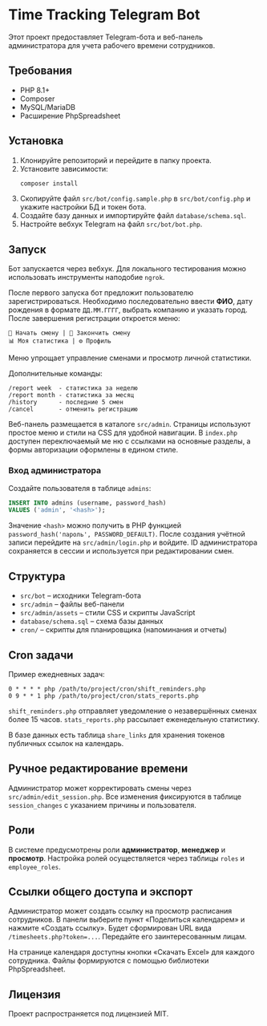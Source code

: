 # Time Tracking Telegram Bot

 Этот проект предоставляет Telegram-бота и веб-панель администратора для учета рабочего времени сотрудников.

## Требования
- PHP 8.1+
- Composer
- MySQL/MariaDB
- Расширение PhpSpreadsheet

## Установка
1. Клонируйте репозиторий и перейдите в папку проекта.
2. Установите зависимости:
   ```bash
   composer install
   ```
3. Скопируйте файл `src/bot/config.sample.php` в `src/bot/config.php` и укажите настройки БД и токен бота.
4. Создайте базу данных и импортируйте файл `database/schema.sql`.
5. Настройте вебхук Telegram на файл `src/bot/bot.php`.

## Запуск
Бот запускается через вебхук. Для локального тестирования можно использовать инструменты наподобие `ngrok`.

После первого запуска бот предложит пользователю зарегистрироваться.
Необходимо последовательно ввести **ФИО**, дату рождения в формате `ДД.ММ.ГГГГ`,
выбрать компанию и указать город. После завершения регистрации откроется меню:

```
📅 Начать смену | 🛑 Закончить смену
📊 Моя статистика | ⚙️ Профиль
```

Меню упрощает управление сменами и просмотр личной статистики.

Дополнительные команды:

```
/report week  - статистика за неделю
/report month - статистика за месяц
/history      - последние 5 смен
/cancel       - отменить регистрацию
```

Веб-панель размещается в каталоге `src/admin`. Страницы используют простое меню
и стили на CSS для удобной навигации. В `index.php` доступен переключаемый ме
ню с ссылками на основные разделы, а формы авторизации оформлены в едином стиле.

### Вход администратора

Создайте пользователя в таблице `admins`:

```sql
INSERT INTO admins (username, password_hash)
VALUES ('admin', '<hash>');
```

Значение `<hash>` можно получить в PHP функцией `password_hash('пароль', PASSWORD_DEFAULT)`.
После создания учётной записи перейдите на `src/admin/login.php` и войдите.
ID администратора сохраняется в сессии и используется при редактировании смен.

## Структура
- `src/bot` – исходники Telegram-бота
- `src/admin` – файлы веб-панели
- `src/admin/assets` – стили CSS и скрипты JavaScript
- `database/schema.sql` – схема базы данных
- `cron/` – скрипты для планировщика (напоминания и отчеты)

## Cron задачи
Пример ежедневных задач:
```
0 * * * * php /path/to/project/cron/shift_reminders.php
0 9 * * 1 php /path/to/project/cron/stats_reports.php
```

`shift_reminders.php` отправляет уведомление о незавершённых сменах более 15 часов. `stats_reports.php` рассылает еженедельную статистику.

В базе данных есть таблица `share_links` для хранения токенов публичных ссылок на календарь.

## Ручное редактирование времени
Администратор может корректировать смены через `src/admin/edit_session.php`. Все изменения фиксируются в таблице `session_changes` с указанием причины и пользователя.

## Роли
В системе предусмотрены роли **администратор**, **менеджер** и **просмотр**. Настройка ролей осуществляется через таблицы `roles` и `employee_roles`.

## Ссылки общего доступа и экспорт
Администратор может создать ссылку на просмотр расписания сотрудников.
В панели выберите пункт «Поделиться календарем» и нажмите «Создать ссылку». Будет сформирован URL вида `/timesheets.php?token=...`. Передайте его заинтересованным лицам.

На странице календаря доступны кнопки «Скачать Excel» для каждого сотрудника. Файлы формируются с помощью библиотеки PhpSpreadsheet.

## Лицензия
Проект распространяется под лицензией MIT.

